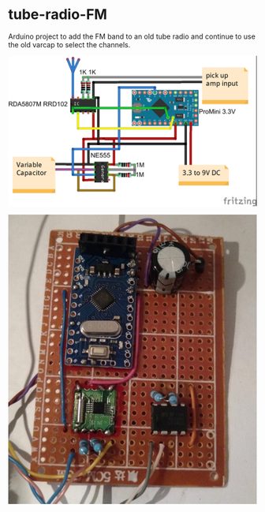 # tube-radio-FM

Arduino project to add the FM band to an old tube radio and continue to use the old varcap to select the channels.


![schematic](/tube-radio-FM.jpg)

![the board](/FMmoduleBoard.jpg)


